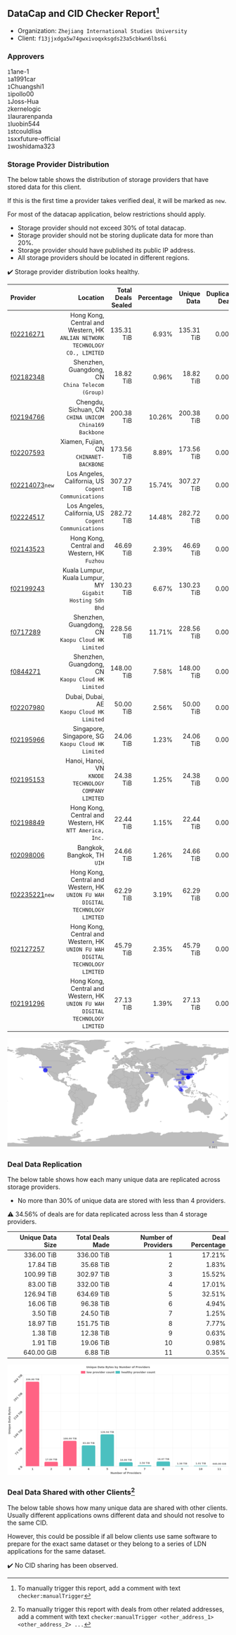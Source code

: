 ## DataCap and CID Checker Report[^1]
 - Organization: `Zhejiang International Studies University`
 - Client: `f13jjxdga5w74gwxivoqxksgds23a5cbkwn6lbs6i`
### Approvers
`1`1ane-1<br/>`1`a1991car<br/>`1`Chuangshi1<br/>`1`ipollo00<br/>`1`Joss-Hua<br/>`2`kernelogic<br/>`1`laurarenpanda<br/>`1`luobin544<br/>`1`stcouldlisa<br/>`1`sxxfuture-official<br/>`1`woshidama323

### Storage Provider Distribution
The below table shows the distribution of storage providers that have stored data for this client.

If this is the first time a provider takes verified deal, it will be marked as `new`.

For most of the datacap application, below restrictions should apply.
 - Storage provider should not exceed 30% of total datacap.
 - Storage provider should not be storing duplicate data for more than 20%.
 - Storage provider should have published its public IP address.
 - All storage providers should be located in different regions.

✔️ Storage provider distribution looks healthy.

| Provider                                                    |                                                                         Location | Total Deals Sealed | Percentage | Unique Data | Duplicate Deals |
| :---------------------------------------------------------- | -------------------------------------------------------------------------------: | -----------------: | ---------: | ----------: | --------------: |
| [f02216271](https://filfox.info/en/address/f02216271)       |  Hong Kong, Central and Western, HK<br/>`ANLIAN NETWORK TECHNOLOGY CO., LIMITED` |         135.31 TiB |      6.93% |  135.31 TiB |           0.00% |
| [f02182348](https://filfox.info/en/address/f02182348)       |                              Shenzhen, Guangdong, CN<br/>`China Telecom (Group)` |          18.82 TiB |      0.96% |   18.82 TiB |           0.00% |
| [f02194766](https://filfox.info/en/address/f02194766)       |                        Chengdu, Sichuan, CN<br/>`CHINA UNICOM China169 Backbone` |         200.38 TiB |     10.26% |  200.38 TiB |           0.00% |
| [f02207593](https://filfox.info/en/address/f02207593)       |                                       Xiamen, Fujian, CN<br/>`CHINANET-BACKBONE` |         173.56 TiB |      8.89% |  173.56 TiB |           0.00% |
| [f02214073](https://filfox.info/en/address/f02214073)`new`  |                          Los Angeles, California, US<br/>`Cogent Communications` |         307.27 TiB |     15.74% |  307.27 TiB |           0.00% |
| [f02224517](https://filfox.info/en/address/f02224517)       |                          Los Angeles, California, US<br/>`Cogent Communications` |         282.72 TiB |     14.48% |  282.72 TiB |           0.00% |
| [f02143523](https://filfox.info/en/address/f02143523)       |                                  Hong Kong, Central and Western, HK<br/>`Fuzhou` |          46.69 TiB |      2.39% |   46.69 TiB |           0.00% |
| [f02199243](https://filfox.info/en/address/f02199243)       |                     Kuala Lumpur, Kuala Lumpur, MY<br/>`Gigabit Hosting Sdn Bhd` |         130.23 TiB |      6.67% |  130.23 TiB |           0.00% |
| [f0717289](https://filfox.info/en/address/f0717289)         |                             Shenzhen, Guangdong, CN<br/>`Kaopu Cloud HK Limited` |         228.56 TiB |     11.71% |  228.56 TiB |           0.00% |
| [f0844271](https://filfox.info/en/address/f0844271)         |                             Shenzhen, Guangdong, CN<br/>`Kaopu Cloud HK Limited` |         148.00 TiB |      7.58% |  148.00 TiB |           0.00% |
| [f02207980](https://filfox.info/en/address/f02207980)       |                                    Dubai, Dubai, AE<br/>`Kaopu Cloud HK Limited` |          50.00 TiB |      2.56% |   50.00 TiB |           0.00% |
| [f02195966](https://filfox.info/en/address/f02195966)       |                            Singapore, Singapore, SG<br/>`Kaopu Cloud HK Limited` |          24.06 TiB |      1.23% |   24.06 TiB |           0.00% |
| [f02195153](https://filfox.info/en/address/f02195153)       |                          Hanoi, Hanoi, VN<br/>`KNODE TECHNOLOGY COMPANY LIMITED` |          24.38 TiB |      1.25% |   24.38 TiB |           0.00% |
| [f02198849](https://filfox.info/en/address/f02198849)       |                       Hong Kong, Central and Western, HK<br/>`NTT America, Inc.` |          22.44 TiB |      1.15% |   22.44 TiB |           0.00% |
| [f02098006](https://filfox.info/en/address/f02098006)       |                                                   Bangkok, Bangkok, TH<br/>`UIH` |          24.66 TiB |      1.26% |   24.66 TiB |           0.00% |
| [f02235221](https://filfox.info/en/address/f02235221)`new`  | Hong Kong, Central and Western, HK<br/>`UNION FU WAH DIGITAL TECHNOLOGY LIMITED` |          62.29 TiB |      3.19% |   62.29 TiB |           0.00% |
| [f02127257](https://filfox.info/en/address/f02127257)       | Hong Kong, Central and Western, HK<br/>`UNION FU WAH DIGITAL TECHNOLOGY LIMITED` |          45.79 TiB |      2.35% |   45.79 TiB |           0.00% |
| [f02191296](https://filfox.info/en/address/f02191296)       | Hong Kong, Central and Western, HK<br/>`UNION FU WAH DIGITAL TECHNOLOGY LIMITED` |          27.13 TiB |      1.39% |   27.13 TiB |           0.00% |

<img src="https://raw.githubusercontent.com/data-preservation-programs/filplus-checker-assets/main/filecoin-project/filecoin-plus-large-datasets/issues/670/1688375544705.png"/>

### Deal Data Replication
The below table shows how each many unique data are replicated across storage providers.

- No more than 30% of unique data are stored with less than 4 providers.

⚠️ 34.56% of deals are for data replicated across less than 4 storage providers.

| Unique Data Size | Total Deals Made | Number of Providers | Deal Percentage |
| ---------------: | ---------------: | ------------------: | --------------: |
|       336.00 TiB |       336.00 TiB |                   1 |          17.21% |
|        17.84 TiB |        35.68 TiB |                   2 |           1.83% |
|       100.99 TiB |       302.97 TiB |                   3 |          15.52% |
|        83.00 TiB |       332.00 TiB |                   4 |          17.01% |
|       126.94 TiB |       634.69 TiB |                   5 |          32.51% |
|        16.06 TiB |        96.38 TiB |                   6 |           4.94% |
|         3.50 TiB |        24.50 TiB |                   7 |           1.25% |
|        18.97 TiB |       151.75 TiB |                   8 |           7.77% |
|         1.38 TiB |        12.38 TiB |                   9 |           0.63% |
|         1.91 TiB |        19.06 TiB |                  10 |           0.98% |
|       640.00 GiB |         6.88 TiB |                  11 |           0.35% |

<img src="https://raw.githubusercontent.com/data-preservation-programs/filplus-checker-assets/main/filecoin-project/filecoin-plus-large-datasets/issues/670/1688375545497.png"/>

### Deal Data Shared with other Clients[^3]
The below table shows how many unique data are shared with other clients.
Usually different applications owns different data and should not resolve to the same CID.

However, this could be possible if all below clients use same software to prepare for the exact same dataset or they belong to a series of LDN applications for the same dataset.

✔️ No CID sharing has been observed.

[^1]: To manually trigger this report, add a comment with text `checker:manualTrigger`

[^2]: Deals from those addresses are combined into this report as they are specified with `checker:manualTrigger`

[^3]: To manually trigger this report with deals from other related addresses, add a comment with text `checker:manualTrigger <other_address_1> <other_address_2> ...`
